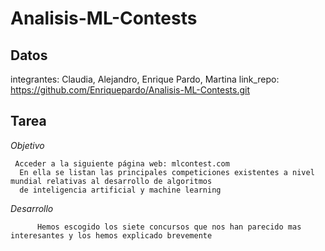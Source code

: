 # Analisis-ML-Contests
## Datos
  integrantes: Claudia, Alejandro, Enrique Pardo, Martina 
  link_repo: https://github.com/Enriquepardo/Analisis-ML-Contests.git
  
## Tarea
  <em>Objetivo</em>
  
     Acceder a la siguiente página web: mlcontest.com
      En ella se listan las principales competiciones existentes a nivel mundial relativas al desarrollo de algoritmos 
      de inteligencia artificial y machine learning
       
 <em>Desarrollo</em>
 
          Hemos escogido los siete concursos que nos han parecido mas interesantes y los hemos explicado brevemente
      
